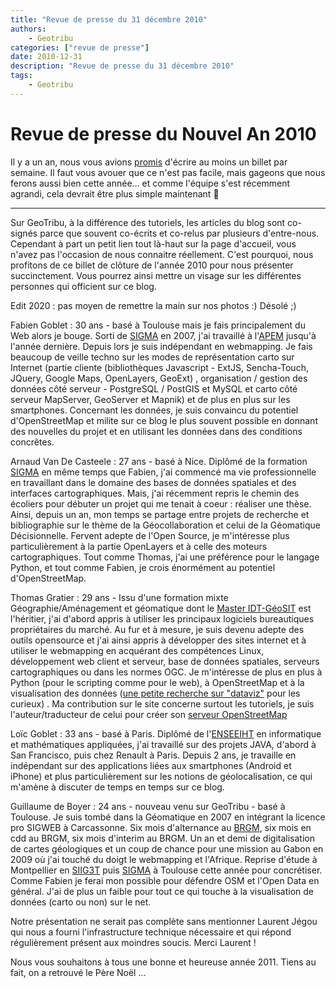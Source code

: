 ```yaml
---
title: "Revue de presse du 31 décembre 2010"
authors:
    - Geotribu
categories: ["revue de presse"]
date: 2010-12-31
description: "Revue de presse du 31 décembre 2010"
tags:
    - Geotribu
---
```


# Revue de presse du Nouvel An 2010

Il y a un an, nous vous avions [promis](http://geotribu.net/node/189) d'écrire au moins un billet par semaine. Il faut vous avouer que ce n'est pas facile, mais gageons que nous ferons aussi bien cette année... et comme l'équipe s'est récemment agrandi, cela devrait être plus simple maintenant :slightly_smiling_face:

----

Sur GeoTribu, à la différence des tutoriels, les articles du blog sont co-signés parce que souvent co-écrits et co-relus par plusieurs d'entre-nous. Cependant à part un petit lien tout là-haut sur la page d'accueil, vous n'avez pas l'occasion de nous connaitre réellement. C'est pourquoi, nous profitons de ce billet de clôture de l'année 2010 pour nous présenter succinctement. Vous pourrez ainsi mettre un visage sur les différentes personnes qui officient sur ce blog.

Edit 2020 : pas moyen de remettre la main sur nos photos :) Désolé ;)

Fabien Goblet : 30 ans - basé à Toulouse mais je fais principalement du Web alors je bouge. Sorti de [SIGMA](http://sigma.ensat.fr/) en 2007, j'ai travaillé à l'[APEM](http://www.apem.asso.fr) jusqu'à l'année dernière. Depuis lors je suis indépendant en webmapping. Je fais beaucoup de veille techno sur les modes de représentation carto sur Internet (partie cliente (bibliothèques Javascript - ExtJS, Sencha-Touch, JQuery, Google Maps, OpenLayers, GeoExt) , organisation / gestion des données côté serveur - PostgreSQL / PostGIS et MySQL et carto côté serveur MapServer, GeoServer et Mapnik) et de plus en plus sur les smartphones. Concernant les données, je suis convaincu du potentiel d'OpenStreetMap et milite sur ce blog le plus souvent possible en donnant des nouvelles du projet et en utilisant les données dans des conditions concrêtes.

Arnaud Van De Casteele : 27 ans - basé à Nice. Diplômé de la formation [SIGMA](http://sigma.ensat.fr/) en même temps que Fabien, j'ai commencé ma vie professionnelle en travaillant dans le domaine des bases de données spatiales et des interfaces cartographiques. Mais, j'ai récemment repris le chemin des écoliers pour débuter un projet qui me tenait à coeur : réaliser une thèse. Ainsi, depuis un an, mon temps se partage entre projets de recherche et bibliographie sur le thème de la Géocollaboration et celui de la Géomatique Décisionnelle. Fervent adepte de l'Open Source, je m'intéresse plus particulièrement à la partie OpenLayers et à celle des moteurs cartographiques. Tout comme Thomas, j'ai une préférence pour le langage Python, et tout comme Fabien, je crois énormément au potentiel d'OpenStreetMap.

Thomas Gratier : 29 ans - Issu d'une formation mixte Géographie/Aménagement et géomatique dont le [Master IDT-GéoSIT](http://iga.ujf-grenoble.fr/masterSDT/__pages/Specialites/geosit/principale.html "Master IDT-GéoSIT") est l'héritier, j'ai d'abord appris à utiliser les principaux logiciels bureautiques propriétaires du marché. Au fur et à mesure, je suis devenu adepte des outils opensource et j'ai ainsi appris à développer des sites internet et à utiliser le webmapping en acquérant des compétences Linux, développement web client et serveur, base de données spatiales, serveurs cartographiques ou dans les normes OGC. Je m'intéresse de plus en plus à Python (pour le scripting comme pour le web), à OpenStreetMap et à la visualisation des données ([une petite recherche sur "dataviz"](http://twitter.com/#!/search?q=%23dataviz) pour les curieux) . Ma contribution sur le site concerne surtout les tutoriels, je suis l'auteur/traducteur de celui pour créer son [serveur OpenStreetMap](http://www.portailsig.org/content/geotribu-openstreetmap-creer-son-propre-serveur "serveur OpenStreetMap")

Loïc Goblet : 33 ans - basé à Paris. Diplômé de l'[ENSEEIHT](http://www.enseeiht.fr) en informatique et mathématiques appliquées, j'ai travaillé sur des projets JAVA, d'abord à San Francisco, puis chez Renault à Paris. Depuis 2 ans, je travaille en indépendant sur des applications liées aux smartphones (Android et iPhone) et plus particulièrement sur les notions de géolocalisation, ce qui m'amène à discuter de temps en temps sur ce blog.

Guillaume de Boyer : 24 ans - nouveau venu sur GeoTribu - basé à Toulouse. Je suis tombé dans la Géomatique en 2007 en intégrant la licence pro SIGWEB à Carcassonne. Six mois d'alternance au [BRGM](http://www.brgm.fr/), six mois en cdd au BRGM, six mois d'interim au BRGM. Un an et demi de digitalisation de cartes géologiques et un coup de chance pour une mission au Gabon en 2009 où j'ai touché du doigt le webmapping et l'Afrique. Reprise d'étude à Montpellier en [SIIG3T](http://www.univ-montp3.fr/siig3t/index.php) puis [SIGMA](http://sigma.ensat.fr/) à Toulouse cette année pour concrétiser. Comme Fabien je ferai mon possible pour défendre OSM et l'Open Data en général. J'ai de plus un faible pour tout ce qui touche à la visualisation de données (carto ou non) sur le net.

Notre présentation ne serait pas complète sans mentionner Laurent Jégou qui nous a fourni l'infrastructure technique nécessaire et qui répond régulièrement présent aux moindres soucis. Merci Laurent !

Nous vous souhaitons à tous une bonne et heureuse année 2011. Tiens au fait, on a retrouvé le Père Noël ...
